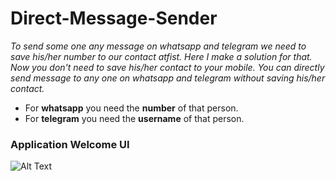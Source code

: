 # Direct-Message-Sender

*To send some one any message on whatsapp and telegram we need to save his/her number to our contact atfist.*
*Here I make a solution for that. Now you don't need to save his/her contact to your mobile.*
*You can directly send message to any one on whatsapp and telegram without saving his/her contact.*

* For **whatsapp** you need the **number** of that person.
* For **telegram** you need the **username** of that person.

### Application Welcome UI
![Alt Text](https://media.giphy.com/media/USP6DMCPXvjQcRpoO1/giphy.gif)

 

